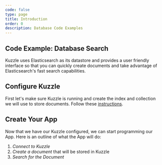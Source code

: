 ```yaml
---
code: false
type: page
title: Introduction
order: 0
description: Database Code Examples
---
```


## Code Example: Database Search

Kuzzle uses Elasticsearch as its datastore and provides a user friendly interface so that you can quickly create documents and take advantage of Elasticsearch's fast search capabilities.

## Configure Kuzzle

First let's make sure Kuzzle is running and create the index and collection we will use to store documents. Follow these [instructions](/core/1/guides/getting-started#running-kuzzle).

## Create Your App

Now that we have our Kuzzle configured, we can start programming our App. Here is an outline of what the App will do:

1. _Connect to Kuzzle_
2. _Create a document_ that will be stored in Kuzzle
3. _Search for the Document_
